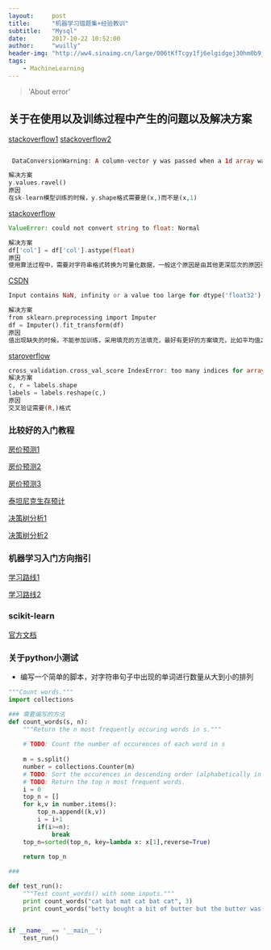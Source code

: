 ```yaml
---
layout:     post
title:      "机器学习错题集+经验教训"
subtitle:   "Mysql"
date:       2017-10-22 10:52:00
author:     "wuilly"
header-img: "http://ww4.sinaimg.cn/large/006tKfTcgy1fj6elgidgej30hm0b9jsd.jpg"
tags:
    - MachineLearning
---
```

> 'About error'

## 关于在使用以及训练过程中产生的问题以及解决方案


[stackoverflow1](https://stackoverflow.com/questions/29263099/dataconversionwarning-fitting-randomforestregressor-in-scikit)
[stackoverflow2](https://stackoverflow.com/questions/34337093/why-am-i-getting-a-data-conversion-warning)

``` php

 DataConversionWarning: A column-vector y was passed when a 1d array was expected

解决方案
y.values.ravel()
原因
在sk-learn模型训练的时候，y.shape格式需要是(x,)而不是(x,1)

```

[stackoverflow](https://stackoverflow.com/questions/30121181/how-to-convert-string-into-float-value-in-the-dataframe)

``` php
ValueError: could not convert string to float: Normal

解决方案
df['col'] = df['col'].astype(float)
原因
使用算法过程中，需要对字符串格式转换为可量化数据，一般这个原因是由其他更深层次的原因引起的，最好检查一下数据
```

[CSDN](http://blog.csdn.net/fjqcyq2/article/details/46627319)

``` php
Input contains NaN, infinity or a value too large for dtype('float32').

解决方案
from sklearn.preprocessing import Imputer
df = Imputer().fit_transform(df)
原因
值出现缺失的时候，不能参加训练，采用填充的方法填充，最好有更好的方案填充，比如平均值之类的（这种默认方法很影响正确率）

```

[staroverflow](https://stackoverflow.com/questions/28036812/indexerror-too-many-indices-for-array)

``` php
cross_validation.cross_val_score IndexError: too many indices for array
解决方案
c, r = labels.shape
labels = labels.reshape(c,)
原因
交叉验证需要(R,)格式
```

### 比较好的入门教程

[房价预测1](http://blog.csdn.net/ns2250225/article/details/72626155)

[房价预测2](http://blog.csdn.net/u010016927/article/details/75452594)

[房价预测3](http://www.jianshu.com/p/62716b33e7be)

[泰坦尼克生存预计](http://blog.csdn.net/SilenceGTX)

[决策树分析1](http://www.cnblogs.com/leoo2sk/archive/2010/09/19/decision-tree.html)

[决策树分析2](http://blog.csdn.net/yujianmin1990/article/details/49864813)

### 机器学习入门方向指引

[学习路线1](http://blog.sina.com.cn/s/blog_d178ee980102w24k.html)

[学习路线2](http://blog.csdn.net/leayc/article/details/74178382)

### scikit-learn

[官方文档](http://scikit-learn.org/stable/user_guide.html)

### 关于python小测试

- 编写一个简单的脚本，对字符串句子中出现的单词进行数量从大到小的排列

``` python
"""Count words."""
import collections

### 需要编写的方法
def count_words(s, n):
    """Return the n most frequently occuring words in s."""
    
    # TODO: Count the number of occurences of each word in s
    
    m = s.split()
    number = collections.Counter(m)
    # TODO: Sort the occurences in descending order (alphabetically in case of ties)
    # TODO: Return the top n most frequent words.
    i = 0
    top_n = []
    for k,v in number.items():
        top_n.append((k,v))
        i = i+1
        if(i>=n):
            break
    top_n=sorted(top_n, key=lambda x: x[1],reverse=True)
    
    return top_n

###

def test_run():
    """Test count_words() with some inputs."""
    print count_words("cat bat mat cat bat cat", 3)
    print count_words("betty bought a bit of butter but the butter was bitter", 3)


if __name__ == '__main__':
    test_run()
```